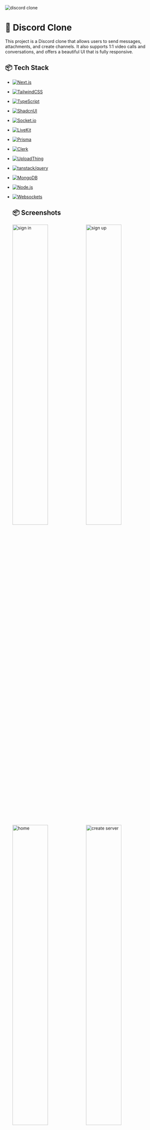 <img src="https://github.com/naimish2002/discord-clone/assets/57554170/f925a25c-c217-41c4-84b3-14b14b5d95b9" alt="discord clone"  />


# 🚀 Discord Clone

This project is a Discord clone that allows users to send messages, attachments, and create channels. It also supports 1:1 video calls and conversations, and offers a beautiful UI that is fully responsive.

## 📦 Tech Stack

- [![Next.js](https://img.shields.io/badge/Next.js-Server--side%20Rendering-lightgrey)](https://nextjs.org/)
- [![TailwindCSS](https://img.shields.io/badge/TailwindCSS-Styling-blue)](https://tailwindcss.com/)
- [![TypeScript](https://img.shields.io/badge/TypeScript-Language-blueviolet)](https://www.typescriptlang.org/)
- [![ShadcnUI](https://img.shields.io/badge/ShadcnUI-UI%20Components-brightgreen)](https://shadcn.com/)
- [![Socket.io](https://img.shields.io/badge/Socket.io-Real--time%20Messaging-orange)](https://socket.io/)
- [![LiveKit](https://img.shields.io/badge/LiveKit-Video%20Calls-yellow)](https://livekit.io/)
- [![Prisma](https://img.shields.io/badge/Prisma-ORM-blue)](https://www.prisma.io/)
- [![Clerk](https://img.shields.io/badge/Clerk-Authentication-red)](https://clerk.dev/)
- [![UploadThing](https://img.shields.io/badge/UploadThing-File%20Uploads-lightgrey)](https://uploadthingy.com/)
- [![tanstack/query](https://img.shields.io/badge/tanstack%2Fquery-Infinite%20Loading-green)](https://tanstack.com/query/)
- [![MongoDB](https://img.shields.io/badge/MongoDB-Database-success)](https://www.mongodb.com/)
- [![Node.js](https://img.shields.io/badge/Node.js-Backend-brightgreen)](https://nodejs.org/)
- [![Websockets](https://img.shields.io/badge/Websockets-Real--time%20Communication-9cf)](https://en.wikipedia.org/wiki/WebSocket)

  ## 📦 Screenshots
  <div style={{"display": "flex", "flex-direction": "column"}}>
  <div style={{"display": "flex"}}>
  <img src="https://github.com/naimish2002/discord-clone/assets/57554170/55b170f5-49ea-4fba-992a-b66d2617491e" alt="sign in" height="50%" width="49%"  />
  <img src="https://github.com/naimish2002/discord-clone/assets/57554170/885b5f3c-5886-47bf-a732-49909e90c788" alt="sign up" height="50%" width="49%"  />
  </div>
  <div style={{"display": "flex"}}>
  <img src="https://github.com/naimish2002/discord-clone/assets/57554170/7a550356-bd8d-474c-8135-991e56ab85e5" alt="home" height="50%" width="49%"  />
  <img src="https://github.com/naimish2002/discord-clone/assets/57554170/602773b5-69e9-4113-a377-1e096343b9ab" alt="create server" height="50%" width="49%"  />
  </div>
  <img src="https://github.com/naimish2002/discord-clone/assets/57554170/eddcc30d-ccc8-427a-a23e-6812d9953197" alt="search" height="50%" width="49%" align="center"  />

  </div>

## 👩🏽‍🍳 Features

- Real-time messaging using Socket.io
- Send attachments as messages using UploadThing
- Delete & Edit messages in real time for all users
- Create Text, Audio, and Video call Channels
- 1:1 conversation between members
- 1:1 video calls between members
- Member management (Kick, Role change Guest / Moderator)
- Unique invite link generation & full working invite system
- Infinite loading for messages in batches of 10 (tanstack/query)
- Server creation and customization
- Beautiful UI using TailwindCSS and ShadcnUI
- Full responsivity and mobile UI
- Light / Dark mode
- Websocket fallback: Polling with alerts
- ORM using Prisma
- MongoDB database
- Authentication with Clerk

## 📚 Learnings

- Utilizing Next.js for server-side rendering
- Implementing TailwindCSS for styling
- Integrating Clerk for authentication
- Working with Prisma for ORM
- Using Socket.io for real-time messaging
- Incorporating LiveKit for video calls
- Managing file uploads with UploadThing
- Implementing infinite loading of messages using tanstack/query

## Installation

### Prerequisites

- Node version 18.x.x

### Cloning the repository
```
git clone https://github.com/naimish2002/discord-clone.git
```
### Install packages
```
npm install
```

## Environment Variables

To run this project, you will need to add the following environment variables to your .env file

### Setup .env file
```
NEXT_PUBLIC_CLERK_PUBLISHABLE_KEY=
CLERK_SECRET_KEY=
NEXT_PUBLIC_CLERK_SIGN_IN_URL=
NEXT_PUBLIC_CLERK_SIGN_UP_URL=
NEXT_PUBLIC_CLERK_AFTER_SIGN_IN_URL=
NEXT_PUBLIC_CLERK_AFTER_SIGN_UP_URL=
DATABASE_URL=
UPLOADTHING_SECRET=
UPLOADTHING_APP_ID=
LIVEKIT_API_KEY=
LIVEKIT_API_SECRET=
NEXT_PUBLIC_LIVEKIT_URL=
```

### Setup Prisma

Ensure MongoDB database is configured, then run:
```
npx prisma generate
npx prisma db push
```
### Start the app
```
npm run dev
```
